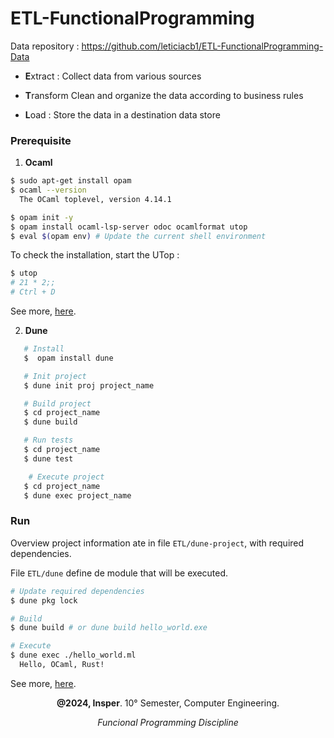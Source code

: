 # ETL-FunctionalProgramming
Data repository : https://github.com/leticiacb1/ETL-FunctionalProgramming-Data

* **E**xtract : Collect data from various sources 

* **T**ransform Clean and organize the data according to business rules 

* **L**oad : Store the data in a destination data store

### Prerequisite

1. **Ocaml**
```bash
$ sudo apt-get install opam
$ ocaml --version
  The OCaml toplevel, version 4.14.1

$ opam init -y
$ opam install ocaml-lsp-server odoc ocamlformat utop
$ eval $(opam env) # Update the current shell environment
```
To check the installation, start the UTop :

```bash
$ utop
# 21 * 2;;
# Ctrl + D 
```
See more, [here](https://ocaml.org/docs/installing-ocaml).

2. **Dune**

```bash
   # Install
   $  opam install dune

   # Init project
   $ dune init proj project_name

   # Build project
   $ cd project_name
   $ dune build

   # Run tests
   $ cd project_name
   $ dune test

    # Execute project
   $ cd project_name
   $ dune exec project_name
```

### Run

Overview project information ate in file `ETL/dune-project`, with required dependencies.

File `ETL/dune` define de module that will be executed.

```bash
# Update required dependencies
$ dune pkg lock

# Build
$ dune build # or dune build hello_world.exe

# Execute
$ dune exec ./hello_world.ml
  Hello, OCaml, Rust! 
```

See more, [here](https://dune.readthedocs.io/en/stable/quick-start.html).


<div align="center">
  
**@2024, Insper**. 10° Semester, Computer Engineering.

_Funcional Programming Discipline_
  
</div>
